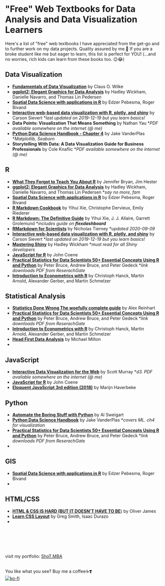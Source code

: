 # "Free" Web Textbooks for Data Analysis and Data Visualization Learners

Here's a list of "free" web textbooks I have appreciated from the get-go and to further work on my data projects.  Quality assured by me.😤  If you are a broke student like me but eager to learn, this list is perfect for YOU! (...and no worries, rich kids can learn from these books too. 😉😂)

## Data Visualization
- [**Fundamentals of Data Visualization**](https://clauswilke.com/dataviz/) by Claus O. Wilke
- [**ggplot2: Elegant Graphics for Data Analysis**](https://ggplot2-book.org/mastery.html) by Hadley Wickham, Danielle Navarro, and Thomas Lin Pedersen 
- [**Spatial Data Science with applications in R**](https://keen-swartz-3146c4.netlify.app/) by Edzer Pebesma, Roger Bivand
- [**Interactive web-based data visualization with R, plotly, and shiny**](https://plotly-r.com/) by Carson Sievert *_last updated on 2019-12-19 but you learn basics!_
- **Data Points: Visualization That Means Something** by Nathan Yau *_PDF available somewhere on the internet (@ me)_
- [**Python Data Science Handbook - Chapter 4**](https://jakevdp.github.io/PythonDataScienceHandbook/04.00-introduction-to-matplotlib.html) by Jake VanderPlas *_Matplotlib, Seaborn_
- **Storytelling With Data: A Data Visualization Guide for Business Professionals** by Cole Knaflic *_PDF available somewhere on the internet (@ me)_



## R
- [**What They Forgot to Teach You About R**](https://rstats.wtf/index.html) by Jennifer Bryan, Jim Hester
- [**ggplot2: Elegant Graphics for Data Analysis**](https://ggplot2-book.org/mastery.html) by Hadley Wickham, Danielle Navarro, and Thomas Lin Pedersen *_say no more, fam_
- [**Spatial Data Science with applications in R**](https://keen-swartz-3146c4.netlify.app/) by Edzer Pebesma, Roger Bivand
- [**R Markdown Cookbook**](https://bookdown.org/yihui/rmarkdown-cookbook/) by Yihui Xie, Christophe Dervieux, Emily Riederer
- [**R Markdown: The Definitive Guide**](https://bookdown.org/yihui/rmarkdown/) by Yihui Xie, J. J. Allaire, Garrett Grolemund *_includes guide on **flexdashboard**_
- [**RMarkdown for Scientists**](https://rmd4sci.njtierney.com/) by Nicholas Tierney *_updated 2020-09-09_
- [**Interactive web-based data visualization with R, plotly, and shiny**](https://plotly-r.com/) by Carson Sievert *_last updated on 2019-12-19 but you learn basics!_
- [**Mastering Shiny**](https://mastering-shiny.org/index.html) by Hadley Wickham *_must read for all Shiny developers_
- [**JavaScript for R**](https://book.javascript-for-r.com/) by John Coene 
- [**Practical Statistics for Data Scientists 50+ Essential Concepts Using R and Python**](https://www.researchgate.net/profile/Janine-Zitianellis/post/Can_anyone_please_suggest_a_books_on_machine_learning_using_R_Programming/attachment/613a5b83647f3906fc975a71/AS%3A1066204907204608%401631214467436/download/Practical+Statistics+for+Data+Scientists+50%2B+Essential+Concepts+Using+R+and+Python+by+Peter+Bruce%2C+Andrew+Bruce%2C+Peter+Gedeck.pdf) by Peter Bruce, Andrew Bruce, and Peter Gedeck *_link downloads PDF from ReserachGate_
- [**Introduction to Econometrics with R**](https://www.econometrics-with-r.org/index.html) by Christoph Hanck, Martin Arnold, Alexander Gerber, and Martin Schmelzer 


## Statistical Analysis
- [**Statistics Done Wrong The woefully complete guide**](https://www.statisticsdonewrong.com/index.html) by Alex Reinhart
- [**Practical Statistics for Data Scientists 50+ Essential Concepts Using R and Python**](https://www.researchgate.net/profile/Janine-Zitianellis/post/Can_anyone_please_suggest_a_books_on_machine_learning_using_R_Programming/attachment/613a5b83647f3906fc975a71/AS%3A1066204907204608%401631214467436/download/Practical+Statistics+for+Data+Scientists+50%2B+Essential+Concepts+Using+R+and+Python+by+Peter+Bruce%2C+Andrew+Bruce%2C+Peter+Gedeck.pdf) by Peter Bruce, Andrew Bruce, and Peter Gedeck *_link downloads PDF from ReserachGate_
- [**Introduction to Econometrics with R**](https://www.econometrics-with-r.org/index.html) by Christoph Hanck, Martin Arnold, Alexander Gerber, and Martin Schmelzer 
- [**Head First Data Analysis**](https://ftp.pearnode.com/resources/books/head_first/Head%20First%20Data%20Analysis.pdf) by Michael Milton
- 


## JavaScript
- [**Interactive Data Visualization for the Web**](https://alignedleft.com/work/d3-book-2e) by Scott Murray *_d3. PDF available somewhere on the internet (@ me)_ 
- [**JavaScript for R**](https://book.javascript-for-r.com/) by John Coene 
- [**Eloquent JavaScript 3rd edition (2018)**](https://eloquentjavascript.net/) by Marijn Haverbeke



## Python
- [**Automate the Boring Stuff with Python**](https://automatetheboringstuff.com/) by Al Sweigart
- [**Python Data Science Handbook**](https://jakevdp.github.io/PythonDataScienceHandbook/index.html) by Jake VanderPlas *_covers ML. ch4 for visualization_
- [**Practical Statistics for Data Scientists 50+ Essential Concepts Using R and Python**](https://www.researchgate.net/profile/Janine-Zitianellis/post/Can_anyone_please_suggest_a_books_on_machine_learning_using_R_Programming/attachment/613a5b83647f3906fc975a71/AS%3A1066204907204608%401631214467436/download/Practical+Statistics+for+Data+Scientists+50%2B+Essential+Concepts+Using+R+and+Python+by+Peter+Bruce%2C+Andrew+Bruce%2C+Peter+Gedeck.pdf) by Peter Bruce, Andrew Bruce, and Peter Gedeck *_link downloads PDF from ReserachGate_
- 

## GIS
- [**Spatial Data Science with applications in R**](https://keen-swartz-3146c4.netlify.app/) by Edzer Pebesma, Roger Bivand
- 

## HTML/CSS
- [**HTML & CSS IS HARD (BUT IT DOESN'T HAVE TO BE**)](https://www.internetingishard.com/html-and-css/) by Oliver James
- [**Learn CSS Layout**](https://learnlayout.com/toc.html) by Greg Smith, Isaac Durazo
- 

<br>
<br>
<br>
<br>

visit my portfolio: [ShoT.MBA](https://shot.mba) <br>
<br>

You like what you see?  Buy me a coffee☕️❣️ <br>
[![ko-fi](https://ko-fi.com/img/githubbutton_sm.svg)](https://ko-fi.com/X8X1JG8LF)

